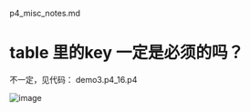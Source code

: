 p4_misc_notes.md


# table 里的key 一定是必须的吗？


不一定，见代码： demo3.p4_16.p4


![image](https://ws1.sinaimg.cn/large/005JrW9Kgy1fzgdjsj7r6j30e504vt8l.jpg)


